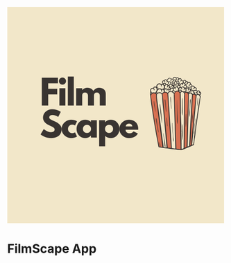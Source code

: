 ![Logo Picture](https://github.com/KyneticHaze/FilmScape/blob/master/assets/filmscape_logo.png)

# FilmScape App
